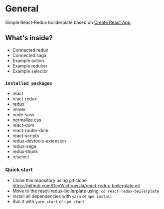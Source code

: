 # General
Simple React-Redux boilderplate based on [Create React App](https://github.com/facebook/create-react-app).

## What's inside?
* Connected redux
* Connected saga
* Example action
* Example reducer
* Example selector  

### `Installed packages`
* react
* react-redux
* redux
* immer
* node-sass
* normalize.css
* react-dom
* react-router-dom
* react-scripts
* redux-devtools-extension
* redux-saga
* redux-thunk
* reselect

### Quick start
 * Clone this repository using git clone https://github.com/DevWichrowski/react-redux-boilerplate.git
 * Move to the react-redux-boilerplate using: `cd react-redux-boilerplate`
 * Install all dependencies with `yarn` or `npm install`
 * Run it with `yarn start` or `npm start`
